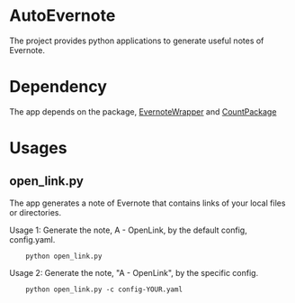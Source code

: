 # AutoEvernote
The project provides python applications to generate useful notes of Evernote.

# Dependency

The app depends on the package, [EvernoteWrapper](https://github.com/CountChu/EvernoteWrapper) and [CountPackage](https://github.com/CountChu/CountPackage)

# Usages

## open_link.py

The app generates a note of Evernote that contains links of your local files or directories.

Usage 1: Generate the note, A - OpenLink, by the default config, config.yaml.
```
	python open_link.py
```

Usage 2: Generate the note, "A - OpenLink", by the specific config.
```
	python open_link.py -c config-YOUR.yaml
```